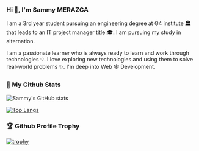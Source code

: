 ### Hi 👋, I'm Sammy MERAZGA

I am a 3rd year student pursuing an engineering degree at G4 institute :classical_building: that leads to an IT project manager title :mortar_board:. I am pursuing my study in alternation.

I am a passionate learner who is always ready to learn and work through technologies :bulb:. I love exploring new technologies and using them to solve real-world problems :sparkles:. I'm deep into Web :spider_web: Development.

### :signal_strength: My Github Stats

![Sammy's GitHub stats](https://github-readme-stats.vercel.app/api?username=SammyMERAZGA&show_icons=true&theme=dracula)

[![Top Langs](https://github-readme-stats.vercel.app/api/top-langs/?username=SammyMERAZGA&layout=compact&theme=dracula)](https://github.com/SammyMERAZGA/github-readme-stats)

### :trophy: Github Profile Trophy

[![trophy](https://github-profile-trophy.vercel.app/?username=SammyMERAZGA&theme=dracula)](https://github.com/SammyMERAZGA/github-profile-trophy)

